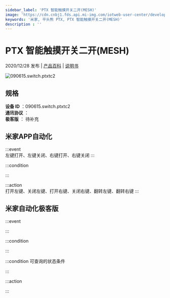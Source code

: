 ```yaml
---
sidebar_label: 'PTX 智能触摸开关二开(MESH)'
image: 'https://cdn.cnbj1.fds.api.mi-img.com/iotweb-user-center/developer_1679047839631bYWgGsZZ.png?GalaxyAccessKeyId=AKVGLQWBOVIRQ3XLEW&Expires=9223372036854775807&Signature=keMWsLwYa/31+vNvSqv+o9gF5Xs='
keywords: '米家, 平头熊 PTX, PTX 智能触摸开关二开(MESH)'
description : ''
---
```

# PTX 智能触摸开关二开(MESH)

2020/12/28 发布 | [产品百科](https://home.mi.com/webapp/content/baike/product/index.html?model=090615.switch.ptxtc2/) | [说明书](https://home.mi.com/views/introduction.html?model=090615.switch.ptxtc2&region=cn)

![090615.switch.ptxtc2](https://cdn.cnbj1.fds.api.mi-img.com/iotweb-user-center/developer_1679047839631bYWgGsZZ.png?GalaxyAccessKeyId=AKVGLQWBOVIRQ3XLEW&Expires=9223372036854775807&Signature=keMWsLwYa/31+vNvSqv+o9gF5Xs=)

## 规格  
> 
**设备 ID** ：090615.switch.ptxtc2  
**通讯协议** ：  
**极客版**  ： 待补充 


## 米家APP自动化  

:::event  
左键打开、左键关闭、右键打开、右键关闭
:::

:::condition  

:::

:::action   
打开左键、关闭左键、打开右键、关闭右键、翻转左键、翻转右键
:::

## 米家自动化极客版  

:::event  

:::

:::condition  

:::

:::condition 可查询的状态条件  

:::

:::action  

:::

        
